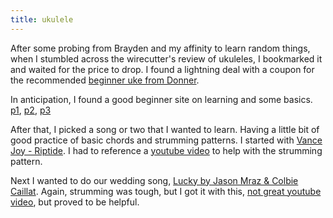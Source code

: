 ```yaml
---
title: ukulele
---
```


After some probing from Brayden and my affinity to learn random things, when I stumbled across the wirecutter's review of ukuleles, I bookmarked it and waited for the price to drop.  I found a lightning deal with a coupon for the recommended [beginner uke from Donner](https://www.amazon.com/gp/product/B01M1L6OSX).

In anticipation, I found a good beginner site on learning and some basics.  [p1](http://willgrovewhite.com/learning-to-play-the-ukulele-lesson-one/), [p2](http://willgrovewhite.com/learning-to-play-the-ukulele-lesson-two/), [p3](http://willgrovewhite.com/learning-to-play-the-ukulele-lesson-three/)

After that, I picked a song or two that I wanted to learn.  Having a little bit of good practice of basic chords and strumming patterns.  I started with [Vance Joy - Riptide](https://liveukulele.com/songs/riptide-vance-joy/).  I had to reference a [youtube video](https://www.youtube.com/watch?v=98OyES12wIM) to help with the strumming pattern.

Next I wanted to do our wedding song, [Lucky by Jason Mraz & Colbie Caillat](http://ukulelecheats.com/jason-mraz-lucky-ukulele-chords/).  Again, strumming was tough, but I got it with this, [not great youtube video](https://www.youtube.com/watch?v=IMIkRFbm6nc), but proved to be helpful.
